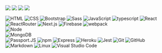 
 <div>
  <img src='https://img.shields.io/badge/-HTML-333333?style=flat&logo=HTML5'></img>
  <img src='https://img.shields.io/badge/-CSS-333333?style=flat&logo=CSS3&logoColor=1572B6'></img>
  <img src='https://img.shields.io/badge/-Bootstrap-333333?style=flat&logo=bootstrap&logoColor=3333'></img>
  <img src='https://img.shields.io/badge/-Sass-333333?style=flat&logo=Sass'></img>
  <img src=''></img>
  <img src=''></img>
  <img src=''></img>
  <img src=''></img>
  <img src=''></img>
  <img src=''></img>
   <img src=''></img> 
   <img src=''></img>
   <img src=''></img>
   <img src=''></img>
   <img src=''></img>
   
   
   
   ![HTML](https://img.shields.io/badge/-HTML-333333?style=flat&logo=HTML5)
  ![CSS](https://img.shields.io/badge/-CSS-333333?style=flat&logo=CSS3&logoColor=1572B6)
  ![Bootstrap](https://img.shields.io/badge/-Bootstrap-333333?style=flat&logo=bootstrap&logoColor=3333)
  ![Sass](https://img.shields.io/badge/-Sass-333333?style=flat&logo=Sass)
  ![JavaScript](https://img.shields.io/badge/-JavaScript-333333?style=flat&logo=javascript)
  ![typescript](https://img.shields.io/badge/-typescript-333333?style=flat&logo=typescript) 
  ![React](https://img.shields.io/badge/-React-333333?style=flat&logo=react)
  ![ReactRouter](https://img.shields.io/badge/-React_Router-333333?style=flat&logo=react-router)
  ![Next.js](https://img.shields.io/badge/-Next.js-333333?style=flat&logo=Next.js)
  ![Firebase](https://img.shields.io/badge/-Firebase-333333?style=flat&logo=Firebase)
  ![webpack](https://img.shields.io/badge/-Webpack-333333?style=flat&logo=webpack)  
  ![Node](https://img.shields.io/badge/-Node.js-333333?style=flat&logo=Node.js)  
  ![MongoDB](https://img.shields.io/badge/-MongoDB-333333?style=flat&logo=MongoDB)  
  ![Passport.JS](https://img.shields.io/badge/-Passport.js-333333?style=flat&logo=Passport.js)
  ![npm](https://img.shields.io/badge/-npm-333333?style=flat&logo=npm)
  ![Express](https://img.shields.io/badge/-Express-333333?style=flat&logo=Express)
  ![Heroku](https://img.shields.io/badge/-Heroku-333333?style=flat&logo=Heroku)
  ![Jest](https://img.shields.io/badge/-Jest-333333?style=flat&logo=Jest)
  ![Git](https://img.shields.io/badge/-Git-333333?style=flat&logo=git)
  ![GitHub](https://img.shields.io/badge/-GitHub-333333?style=flat&logo=github)
  ![Markdown](https://img.shields.io/badge/-Markdown-333333?style=flat&logo=markdown)
  ![Linux](https://img.shields.io/badge/-Linux-333333?style=flat&logo=Linux)
  ![Visual Studio Code](https://img.shields.io/badge/-Visual%20Studio%20Code-333333?style=flat&logo=visual-studio-code&logoColor=007ACC)
</div>
